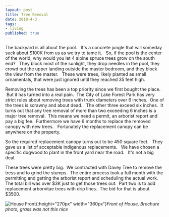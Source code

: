 ```yaml
---
layout: post
title: Tree Removal
date: 2018-4-3
tags:
- living
published: true
---
```


The backyard is all about the pool. &nbsp; It's a concrete jungle that will someday suck about $100K from us as we try to tame it. &nbsp; So, if the pool is the center of the world, why would you let 4 alpine spruce trees grow on the south end? &nbsp; They block most of the sunlight, they drop needles in the pool, they crowd out the upper landing outside the master bedroom, and they block the view from the master. &nbsp; These were trees, likely planted as small ornamentals, that were just ignored until they reached 35 feet high.

Removing the trees has been a top priority since we first bought the place. &nbsp;But it has turned into a real pain.  &nbsp;The City of Lake Forest Park has very strict rules about removing trees with trunk diameters over 6 inches.  &nbsp;One of the trees is scrawny and about dead. &nbsp; The other three exceed six inches.  &nbsp;It turns out that any tree removal of more than two exceeding 6 inches is a major tree removal.  &nbsp;This means we need a permit, an arborist report and pay a big fee.  &nbsp;Furthermore we have 6 months to replace the removed canopy with new trees. &nbsp; Fortunately the replacement canopy can be anywhere on the property.

So the required replacement canopy turns out to be 450 square feet. &nbsp; They gave us a list of acceptable indigenous replacements. &nbsp; We have chosen a specific dogwood to plant in the front yard near the road. &nbsp; It's not a big deal.

These trees were pretty big.  &nbsp;We contracted with Davey Tree to remove the tress and to grind the stumps.  &nbsp;The entire process took a full month with the permitting and getting the arborist report and scheduling the actual work. &nbsp; The total bill was over $3K just to get those trees out.  &nbsp;Part two is to add replacement arborvitae trees with drip lines.  &nbsp;The bid for that is about $3500.


![House Front](https://user-images.githubusercontent.com/19477681/41935031-3b6cba98-793d-11e8-9aaa-665737508090.JPG){:height="270px" width="360px"}*Front of House, Brochure photo, grass was not this nice*

